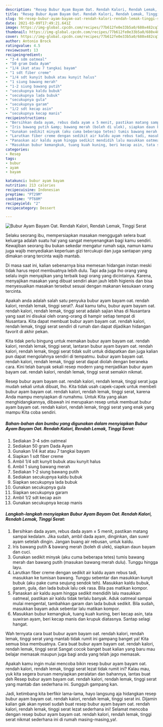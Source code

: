 ```yaml
---
description: "Resep Bubur Ayam Bayam Oat. Rendah Kalori, Rendah Lemak, Tinggi Serat Sederhana dan Mudah Dibuat"
title: "Resep Bubur Ayam Bayam Oat. Rendah Kalori, Rendah Lemak, Tinggi Serat Sederhana dan Mudah Dibuat"
slug: 94-resep-bubur-ayam-bayam-oat-rendah-kalori-rendah-lemak-tinggi-serat-sederhana-dan-mudah-dibuat
date: 2021-03-09T17:49:21.641Z
image: https://img-global.cpcdn.com/recipes/77b612fe0e33b5a0/680x482cq70/bubur-ayam-bayam-oat-rendah-kalori-rendah-lemak-tinggi-serat-foto-resep-utama.jpg
thumbnail: https://img-global.cpcdn.com/recipes/77b612fe0e33b5a0/680x482cq70/bubur-ayam-bayam-oat-rendah-kalori-rendah-lemak-tinggi-serat-foto-resep-utama.jpg
cover: https://img-global.cpcdn.com/recipes/77b612fe0e33b5a0/680x482cq70/bubur-ayam-bayam-oat-rendah-kalori-rendah-lemak-tinggi-serat-foto-resep-utama.jpg
author: Antonio Brock
ratingvalue: 4.5
reviewcount: 13
recipeingredient:
- "3-4 sdm oatmeal"
- "50 gram Dada Ayam"
- "1/4 ikat atau 7 tangkai bayam"
- "1 sdt fiber creme"
- "1/4 sdt kunyit bubuk atau kunyit halus"
- "1 siung bawang merah"
- "1-2 siung bawang putih"
- "secukupnya kaldu bubuk"
- "secukupnya lada bubuk"
- "secukupnya gula"
- "secukupnya garam"
- "1/2 sdt kecap asin"
- "secukupnya kecap manis"
recipeinstructions:
- "Bersihkan dada ayam, rebus dada ayam ± 5 menit, pastikan matang sampai kedalam. Jika sudah, ambil dada ayam, dinginkan, dan suwir ayam setelah dingin. Jangan buang air rebusan, untuk kaldu."
- "Iris bawang putih &amp; bawang merah (boleh di ulek), siapkan daun bayam dan cuci."
- "Gunakan sedikit minyak (aku cuma beberapa tetes) tumis bawang merah dan bawang putih (masukan bawang merah dulu). Tunggu hingga layu."
- "Larutkan fiber creme dengan sedikit air kaldu ayam rebus tadi, masukkan ke tumisan bawang. Tunggu sebentar dan masukkan kunyit bubuk (aku pake cuma seujung sendok teh). Masukkan kaldu bubuk, garam, gula, dan lada bubuk lalu cek rasa. Bila pas matikan kompor."
- "Panaskan air kaldu ayam hingga sedikit mendidih lalu masukkan oatmeal, pastikan air kaldu tidak terlalu banyak. Aduk oatmeal sampai mulai mengental, tambahkan garam dan lada bubuk sedikit. Bila sudah, masukkan bayam aduk sebentar lalu matikan kompor."
- "Masukkan bubur kemangkuk, tuang kuah kuning, beri kecap asin, tata suwiran ayam, beri kecap manis dan krupuk diatasnya. Santap selagi hangat."
categories:
- Resep
tags:
- bubur
- ayam
- bayam

katakunci: bubur ayam bayam 
nutrition: 213 calories
recipecuisine: Indonesian
preptime: "PT29M"
cooktime: "PT60M"
recipeyield: "2"
recipecategory: Dessert

---
```



![Bubur Ayam Bayam Oat. Rendah Kalori, Rendah Lemak, Tinggi Serat](https://img-global.cpcdn.com/recipes/77b612fe0e33b5a0/680x482cq70/bubur-ayam-bayam-oat-rendah-kalori-rendah-lemak-tinggi-serat-foto-resep-utama.jpg)

Selaku seorang ibu, mempersiapkan masakan menggugah selera buat keluarga adalah suatu hal yang sangat menyenangkan bagi kamu sendiri. Kewajiban seorang ibu bukan sekedar mengatur rumah saja, namun kamu juga wajib menyediakan keperluan gizi tercukupi dan juga santapan yang dimakan orang tercinta wajib mantab.

Di masa  saat ini, kalian sebenarnya bisa memesan hidangan instan meski tidak harus repot membuatnya lebih dulu. Tapi ada juga lho orang yang selalu ingin menyajikan yang terbaik bagi orang yang dicintainya. Karena, menyajikan masakan yang dibuat sendiri akan jauh lebih higienis dan bisa menyesuaikan masakan tersebut sesuai dengan makanan kesukaan orang tercinta. 



Apakah anda adalah salah satu penyuka bubur ayam bayam oat. rendah kalori, rendah lemak, tinggi serat?. Asal kamu tahu, bubur ayam bayam oat. rendah kalori, rendah lemak, tinggi serat adalah sajian khas di Nusantara yang saat ini disukai oleh orang-orang di hampir setiap tempat di Nusantara. Kita dapat membuat bubur ayam bayam oat. rendah kalori, rendah lemak, tinggi serat sendiri di rumah dan dapat dijadikan hidangan favorit di akhir pekan.

Kita tidak perlu bingung untuk memakan bubur ayam bayam oat. rendah kalori, rendah lemak, tinggi serat, lantaran bubur ayam bayam oat. rendah kalori, rendah lemak, tinggi serat tidak sulit untuk didapatkan dan juga kalian pun dapat mengolahnya sendiri di tempatmu. bubur ayam bayam oat. rendah kalori, rendah lemak, tinggi serat dapat diolah dengan beraneka cara. Kini telah banyak sekali resep modern yang menjadikan bubur ayam bayam oat. rendah kalori, rendah lemak, tinggi serat semakin nikmat.

Resep bubur ayam bayam oat. rendah kalori, rendah lemak, tinggi serat juga mudah sekali untuk dibuat, lho. Kita tidak usah capek-capek untuk membeli bubur ayam bayam oat. rendah kalori, rendah lemak, tinggi serat, karena Anda mampu menyiapkan di rumahmu. Untuk Kita yang akan menghidangkannya, dibawah ini merupakan resep untuk membuat bubur ayam bayam oat. rendah kalori, rendah lemak, tinggi serat yang enak yang mampu Kita coba sendiri.

<!--inarticleads1-->

##### Bahan-bahan dan bumbu yang digunakan dalam menyiapkan Bubur Ayam Bayam Oat. Rendah Kalori, Rendah Lemak, Tinggi Serat:

1. Sediakan 3-4 sdm oatmeal
1. Sediakan 50 gram Dada Ayam
1. Gunakan 1/4 ikat atau 7 tangkai bayam
1. Siapkan 1 sdt fiber creme
1. Ambil 1/4 sdt kunyit bubuk atau kunyit halus
1. Ambil 1 siung bawang merah
1. Sediakan 1-2 siung bawang putih
1. Sediakan secukupnya kaldu bubuk
1. Siapkan secukupnya lada bubuk
1. Gunakan secukupnya gula
1. Siapkan secukupnya garam
1. Ambil 1/2 sdt kecap asin
1. Gunakan secukupnya kecap manis




<!--inarticleads2-->

##### Langkah-langkah menyiapkan Bubur Ayam Bayam Oat. Rendah Kalori, Rendah Lemak, Tinggi Serat:

1. Bersihkan dada ayam, rebus dada ayam ± 5 menit, pastikan matang sampai kedalam. Jika sudah, ambil dada ayam, dinginkan, dan suwir ayam setelah dingin. Jangan buang air rebusan, untuk kaldu.
1. Iris bawang putih &amp; bawang merah (boleh di ulek), siapkan daun bayam dan cuci.
1. Gunakan sedikit minyak (aku cuma beberapa tetes) tumis bawang merah dan bawang putih (masukan bawang merah dulu). Tunggu hingga layu.
1. Larutkan fiber creme dengan sedikit air kaldu ayam rebus tadi, masukkan ke tumisan bawang. Tunggu sebentar dan masukkan kunyit bubuk (aku pake cuma seujung sendok teh). Masukkan kaldu bubuk, garam, gula, dan lada bubuk lalu cek rasa. Bila pas matikan kompor.
1. Panaskan air kaldu ayam hingga sedikit mendidih lalu masukkan oatmeal, pastikan air kaldu tidak terlalu banyak. Aduk oatmeal sampai mulai mengental, tambahkan garam dan lada bubuk sedikit. Bila sudah, masukkan bayam aduk sebentar lalu matikan kompor.
1. Masukkan bubur kemangkuk, tuang kuah kuning, beri kecap asin, tata suwiran ayam, beri kecap manis dan krupuk diatasnya. Santap selagi hangat.




Wah ternyata cara buat bubur ayam bayam oat. rendah kalori, rendah lemak, tinggi serat yang mantab tidak rumit ini gampang banget ya! Kita semua bisa membuatnya. Cara buat bubur ayam bayam oat. rendah kalori, rendah lemak, tinggi serat Sangat cocok banget buat kalian yang baru mau belajar memasak maupun juga bagi anda yang telah jago memasak.

Apakah kamu ingin mulai mencoba bikin resep bubur ayam bayam oat. rendah kalori, rendah lemak, tinggi serat lezat tidak rumit ini? Kalau mau, yuk kita segera buruan menyiapkan peralatan dan bahannya, lantas buat deh Resep bubur ayam bayam oat. rendah kalori, rendah lemak, tinggi serat yang mantab dan sederhana ini. Sungguh gampang kan. 

Jadi, ketimbang kita berfikir lama-lama, hayo langsung aja hidangkan resep bubur ayam bayam oat. rendah kalori, rendah lemak, tinggi serat ini. Dijamin kalian gak akan nyesel sudah buat resep bubur ayam bayam oat. rendah kalori, rendah lemak, tinggi serat lezat sederhana ini! Selamat mencoba dengan resep bubur ayam bayam oat. rendah kalori, rendah lemak, tinggi serat nikmat sederhana ini di rumah masing-masing,ya!.

